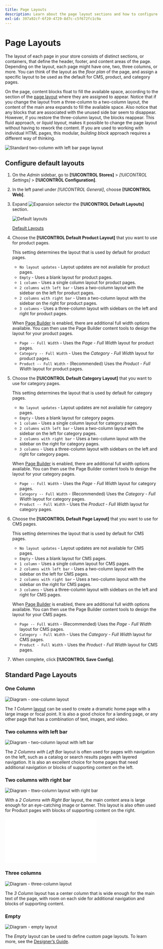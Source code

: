 ```yaml
---
title: Page Layouts
description: Learn about the page layout sections and how to configure default layouts.
exl-id: 397a92cf-6f20-4729-8d7c-c5f672fc1c9a
---
```

# Page Layouts

The layout of each page in your store consists of distinct sections, or containers, that define the header, footer, and content areas of the page. Depending on the layout, each page might have one, two, three columns, or more. You can think of the layout as the _floor plan_ of the page, and assign a specific layout to be used as the default for CMS, product, and category pages.

On the page, content blocks float to fill the available space, according to the section of the [page layout](layout-updates.md) where they are assigned to appear. Notice that if you change the layout from a three-column to a two-column layout, the content of the main area expands to fill the available space. Also notice that any blocks that are associated with the unused side bar seem to disappear. However, if you restore the three-column layout, the blocks reappear. This fluid approach, or _liquid layout_, makes it possible to change the page layout without having to rework the content. If you are used to working with individual HTML pages, this modular, _building block_ approach requires a different way of thinking.

![Standard two-column with left bar page layout](./assets/storefront-2-column-ee.png)<!-- zoom -->

## Configure default layouts

1. On the _Admin_ sidebar, go to **[!UICONTROL Stores]** > _[!UICONTROL Settings]_ > **[!UICONTROL Configuration]**.

1. In the left panel under _[!UICONTROL General]_, choose **[!UICONTROL Web]**.

1. Expand ![Expansion selector](../assets/icon-display-expand.png) the **[!UICONTROL Default Layouts]** section.

   ![Default layouts](./assets/web-default-layouts.png)<!-- zoom -->

   [Default Layouts](https://docs.magento.com/user-guide/configuration/general/web.html#default-layouts)

1. Choose the **[!UICONTROL Default Product Layout]** that you want to use for product pages.

   This setting determines the layout that is used by default for product pages.

   - `No layout updates` - Layout updates are not available for product pages.
   - `Empty` - Uses a blank layout for product pages.
   - `1 column` - Uses a single column layout for product pages.
   - `2 columns with left bar` - Uses a two-column layout with the sidebar on the left for product pages.
   - `2 columns with right bar` - Uses a two-column layout with the sidebar on the right for product pages.
   - `3 columns` - Uses a three-column layout with sidebars on the left and right for product pages.

   When [Page Builder](../page-builder/introduction.md) is enabled, there are additional full width options available. You can then use the Page Builder content tools to design the layout for your product pages.

   - `Page -- Full Width` - Uses the _Page - Full Width_  layout for product pages.
   - `Category -- Full Width` - Uses the _Category - Full Width_ layout for product pages.
   - `Product -- Full Width` - (Recommended) Uses the _Product - Full Width_ layout for product pages.

1. Choose the **[!UICONTROL Default Category Layout]** that you want to use for category pages.

   This setting determines the layout that is used by default for category pages.

   - `No layout updates` - Layout updates are not available for category pages.
   - `Empty` - Uses a blank layout for category pages.
   - `1 column` - Uses a single column layout for category pages.
   - `2 columns with left bar` - Uses a two-column layout with the sidebar on the left for category pages.
   - `2 columns with right bar` - Uses a two-column layout with the sidebar on the right for category pages.
   - `3 columns` - Uses a three-column layout with sidebars on the left and right for category pages.

   When [Page Builder](../page-builder/introduction.md) is enabled, there are additional full width options available. You can then use the Page Builder content tools to design the layout for your category pages.

   - `Page -- Full Width` - Uses the _Page - Full Width_ layout for category pages.
   - `Category -- Full Width` - (Recommended) Uses the _Category - Full Width_ layout for category pages.
   - `Product -- Full Width` - Uses the _Product - Full Width_ layout for category pages.

1. Choose the **[!UICONTROL Default Page Layout]** that you want to use for CMS pages.

   This setting determines the layout that is used by default for CMS pages.

   - `No layout updates` - Layout updates are not available for CMS pages.
   - `Empty` - Uses a blank layout for CMS pages.
   - `1 column` - Uses a single column layout for CMS pages.
   - `2 columns with left bar` - Uses a two-column layout with the sidebar on the left for CMS pages.
   - `2 columns with right bar` - Uses a two-column layout with the sidebar on the right for CMS pages.
   - `3 columns` - Uses a three-column layout with sidebars on the left and right for CMS pages.

   When [Page Builder](../page-builder/introduction.md) is enabled, there are additional full width options available. You can then use the Page Builder content tools to design the layout for your CMS pages.

   - `Page -- Full Width` - (Recommended) Uses the _Page - Full Width_ layout for CMS pages.
   - `Category - Full Width` - Uses the _Category - Full Width_ layout for CMS pages.
   - `Product - Full Width` - Uses the _Product - Full Width_ layout for CMS pages.

1. When complete, click **[!UICONTROL Save Config]**.

## Standard Page Layouts

### One Column

![Diagram - one-column layout](./assets/layout-1-col-th.png)

The _1 Column_ [layout](page-layout.md) can be used to create a dramatic home page with a large image or focal point. It is also a good choice for a landing page, or any other page that has a combination of text, images, and video.

### Two columns with left bar

![Diagram - two-column layout with left bar](./assets/layout-2-col-lft-bar-th.png)

The _2 Columns with Left Bar_ layout is often used for pages with navigation on the left, such as a catalog or search results pages with layered navigation. It is also an excellent choice for home pages that need additional navigation or blocks of supporting content on the left.

### Two columns with right bar

![Diagram - ttwo-column layout with right bar](./assets/layout-2-col-rt-bar-th.png)

With a _2 Columns with Right Bar_ layout, the main content area is large enough for an eye-catching image or banner. This layout is also often used for Product pages with blocks of supporting content on the right.

![Page layout](page-layout.md)

### Three columns

![Diagram - three-column layout](./assets/layout-3-col-th.png)

The _3 Column_ layout has a center column that is wide enough for the main text of the page, with room on each side for additional navigation and blocks of supporting content.

### Empty

![Diagram - empty layout](./assets/layout-blank-th.png)

The _Empty_ layout can be used to define custom page layouts. To learn more, see the [Designer’s Guide][1].

[1]: https://info2.magento.com/rs/magentosoftware/images/magentodesignguide.pdf
